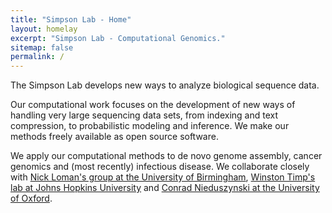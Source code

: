 ```yaml
---
title: "Simpson Lab - Home"
layout: homelay
excerpt: "Simpson Lab - Computational Genomics."
sitemap: false
permalink: /
---
```


The Simpson Lab develops new ways to analyze biological sequence data.

Our computational work focuses on the development of new ways of handling very large sequencing data sets, from indexing and text compression, to probabilistic modeling and inference. We make our methods freely available as open source software.

We apply our computational methods to de novo genome assembly, cancer genomics and (most recently) infectious disease. We collaborate closely with [Nick Loman's group at the University of Birmingham](http://lab.loman.net/), [Winston Timp's lab at Johns Hopkins University](http://www.timplab.org/) and [Conrad Nieduszynski at the University of Oxford](http://www.path.ox.ac.uk/content/conrad-nieduszynski).
